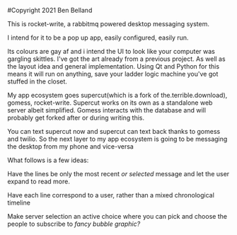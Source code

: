 #Copyright 2021 Ben Belland

This is rocket-write, a rabbitmq powered desktop messaging system.

I intend for it to be a pop up app, easily configured, easily run.

Its colours are gay af and i intend the UI to look like your computer
was gargling skittles. I've got the art already from a previous project.
As well as the layout idea and general implementation. Using Qt and Python
for this means it will run on anything, save your ladder logic machine you've
got stuffed in the closet.

My app ecosystem goes supercut(which is a fork of the.terrible.download),
gomess, rocket-write. Supercut works on its own as a standalone web server
albeit simplified. Gomess interacts with the database and will probably
get forked after or during writing this.

You can text supercut now and supercut can text back thanks to gomess
and twilio. So the next layer to my app ecosystem is going to be messaging
the desktop from my phone and vice-versa

What follows is a few ideas:

Have the lines be only the most recent *or selected* message and let the
user expand to read more.

Have each line correspond to a user, rather than a mixed chronological timeline

Make server selection an active choice where you can pick and choose
the people to subscribe to *fancy bubble graphic?*
